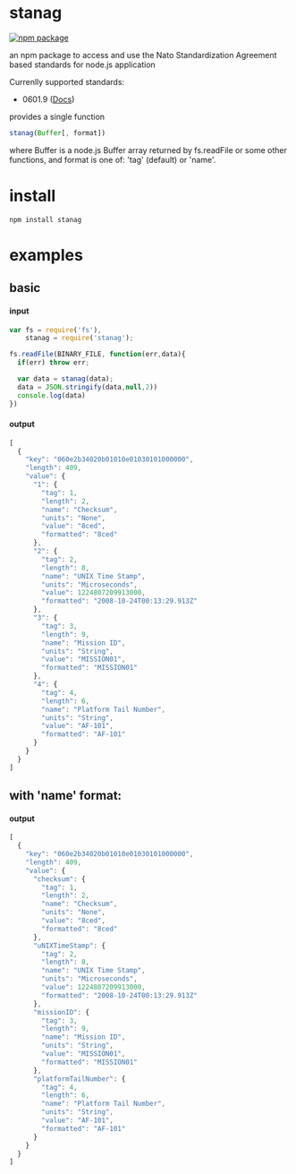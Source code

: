 # stanag

[![npm package](https://nodei.co/npm/stanag.png?downloads=true&downloadRank=true&stars=true)](https://www.npmjs.com/package/stanag)

an npm package to access and use the Nato Standardization Agreement based standards for node.js application

Currenlly supported standards:
 - 0601.9 ([Docs](http://www.gwg.nga.mil/misb/docs/standards/ST0601.9.pdf))

provides a single function
```js
stanag(Buffer[, format])
```

where Buffer is a node.js Buffer array returned by fs.readFile or some other functions,
and format is one of: 'tag' (default) or 'name'.

# install
```
npm install stanag
```

# examples

## basic
#### input
```js
var fs = require('fs'),
    stanag = require('stanag');

fs.readFile(BINARY_FILE, function(err,data){
  if(err) throw err;

  var data = stanag(data);
  data = JSON.stringify(data,null,2))
  console.log(data)
})
```

#### output

```js
[
  {
    "key": "060e2b34020b01010e01030101000000",
    "length": 409,
    "value": {
      "1": {
        "tag": 1,
        "length": 2,
        "name": "Checksum",
        "units": "None",
        "value": "8ced",
        "formatted": "8ced"
      },
      "2": {
        "tag": 2,
        "length": 8,
        "name": "UNIX Time Stamp",
        "units": "Microseconds",
        "value": 1224807209913000,
        "formatted": "2008-10-24T00:13:29.913Z"
      },
      "3": {
        "tag": 3,
        "length": 9,
        "name": "Mission ID",
        "units": "String",
        "value": "MISSION01",
        "formatted": "MISSION01"
      },
      "4": {
        "tag": 4,
        "length": 6,
        "name": "Platform Tail Number",
        "units": "String",
        "value": "AF-101",
        "formatted": "AF-101"
      }
    }
  }
]
```


## with 'name' format:
#### output
```js
[
  {
    "key": "060e2b34020b01010e01030101000000",
    "length": 409,
    "value": {
      "checksum": {
        "tag": 1,
        "length": 2,
        "name": "Checksum",
        "units": "None",
        "value": "8ced",
        "formatted": "8ced"
      },
      "uNIXTimeStamp": {
        "tag": 2,
        "length": 8,
        "name": "UNIX Time Stamp",
        "units": "Microseconds",
        "value": 1224807209913000,
        "formatted": "2008-10-24T00:13:29.913Z"
      },
      "missionID": {
        "tag": 3,
        "length": 9,
        "name": "Mission ID",
        "units": "String",
        "value": "MISSION01",
        "formatted": "MISSION01"
      },
      "platformTailNumber": {
        "tag": 4,
        "length": 6,
        "name": "Platform Tail Number",
        "units": "String",
        "value": "AF-101",
        "formatted": "AF-101"
      }
    }
  }
]
```
